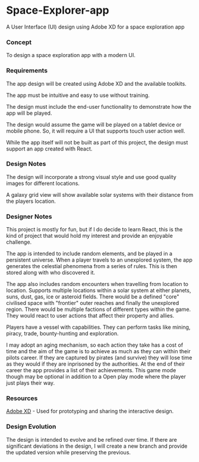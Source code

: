 # Space-Explorer-app
A User Interface (UI) design using Adobe XD for a space exploration app

### Concept
To design a space exploration app with a modern UI.

### Requirements
The app design will be created using Adobe XD and the available toolkits.

The app must be intuitive and easy to use without training.

The design must include the end-user functionality to demonstrate how the app will be played.

The design would assume the game will be played on a tablet device or mobile phone. So, it will require a UI that supports touch user action well.

While the app itself will not be built as part of this project, the design must support an app created with React.

### Design Notes
The design will incorporate a strong visual style and use good quality images for different locations.

A galaxy grid view will show available solar systems with their distance from the players location.

### Designer Notes
This project is mostly for fun, but if I do decide to learn React, this is the kind of project that would hold my interest and provide an enjoyable challenge.

The app is intended to include random elements, and be played in a persistent universe. When a player travels to an unexplored system, the app generates the celestial phenomena from a series of rules. This is then stored along with who discovered it. 

The app also includes random encounters when travelling from location to location. Supports multiple locations within a solar system at either planets, suns, dust, gas, ice or asteroid fields. There would be a defined "core" civilised space with "frontier" outer reaches and finally the unexplored region. There would be multiple factions of different types within the game. They would react to user actions that affect their property and allies.

Players have a vessel with capabilities. They can perform tasks like mining, piracy, trade, bounty-hunting and exploration.

I may adopt an aging mechanism, so each action they take has a cost of time and the aim of the game is to achieve as much as they can within their pilots career. If they are captured by pirates (and survive) they will lose time as they would if they are inprisoned by the authorities. At the end of their career the app provides a list of their achievements. This game mode though may be optional in addition to a Open play mode where the player just plays their way.

### Resources
[Adobe XD](https://www.adobe.com/uk/products/xd.html) - Used for prototyping and sharing the interactive design.

### Design Evolution
The design is intended to evolve and be refined over time. If there are significant deviations in the design, I will create a new branch and provide the updated version while preserving the previous.
